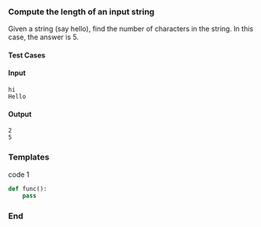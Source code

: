 ### Compute the length of an input string

Given a string (say hello), find the number of characters in the string. In this case, the answer is 5.


#### Test Cases

#### Input
```
hi
Hello
```

#### Output
```
2
5
```

### Templates

code 1
```python
def func():
	pass
```


### End